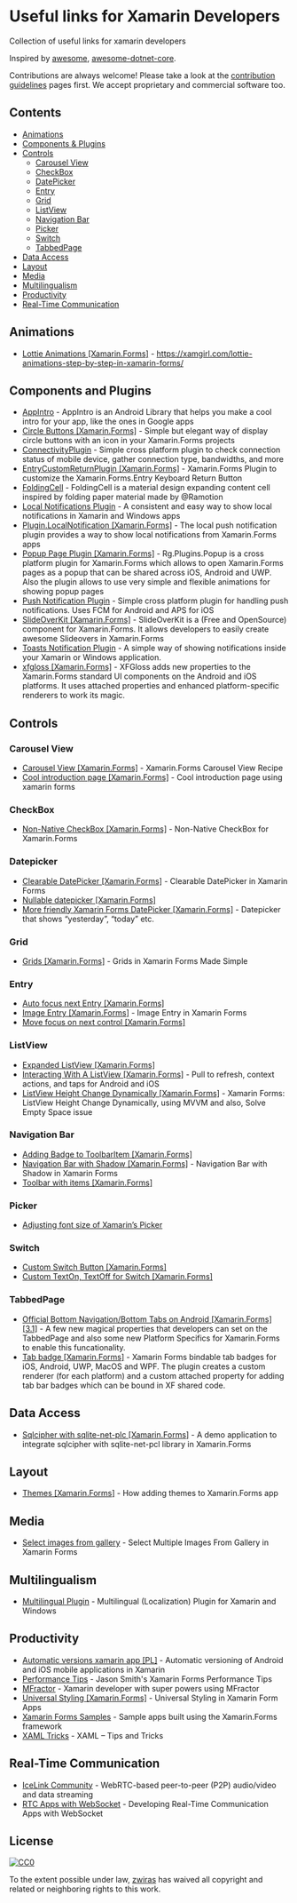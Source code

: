 # Useful links for Xamarin Developers
Collection of useful links for xamarin developers

Inspired by [awesome](https://github.com/sindresorhus/awesome), [awesome-dotnet-core](https://github.com/thangchung/awesome-dotnet-core).

Contributions are always welcome! Please take a look at the [contribution guidelines](https://github.com/zwiras/links-for-xamarin-developers/blob/master/contributing.md) pages first. We accept proprietary and commercial software too.

## Contents
* [Animations](#animations)
* [Components & Plugins](#components-and-plugins)
* [Controls](#controls)  
  * [Carousel View](#carousel-view)
  * [CheckBox](#checkbox)
  * [DatePicker](#datepicker)
  * [Entry](#entry)
  * [Grid](#grid) 
  * [ListView](#listview)
  * [Navigation Bar](#navigation-bar)
  * [Picker](#picker)
  * [Switch](#switch)
  * [TabbedPage](#tabbedpage)
* [Data Access](#data-access)
* [Layout](#layout)
* [Media](#media)
* [Multilingualism](#multilingualism)
* [Productivity](#productivity)
* [Real-Time Communication](#real-time-communication)

## Animations
* [Lottie Animations [Xamarin.Forms]](https://xamgirl.com/lottie-animations-step-by-step-in-xamarin-forms/) - https://xamgirl.com/lottie-animations-step-by-step-in-xamarin-forms/

## Components and Plugins
* [AppIntro](https://github.com/JonDouglas/AppIntro) - AppIntro is an Android Library that helps you make a cool intro for your app, like the ones in Google apps
* [Circle Buttons [Xamarin.Forms]](https://github.com/wilsonvargas/ButtonCirclePlugin) - Simple but elegant way of display circle buttons with an icon in your Xamarin.Forms projects
* [ConnectivityPlugin](https://github.com/jamesmontemagno/ConnectivityPlugin) - Simple cross platform plugin to check connection status of mobile device, gather connection type, bandwidths, and more
* [EntryCustomReturnPlugin [Xamarin.Forms]](https://github.com/brminnick/EntryCustomReturnPlugin) - Xamarin.Forms Plugin to customize the Xamarin.Forms.Entry Keyboard Return Button 
* [FoldingCell](https://github.com/Ramotion/folding-cell-android) - FoldingCell is a material design expanding content cell inspired by folding paper material made by @Ramotion 
* [Local Notifications Plugin](https://github.com/edsnider/localnotificationsplugin) - A consistent and easy way to show local notifications in Xamarin and Windows apps
* [Plugin.LocalNotification [Xamarin.Forms]](https://github.com/tmt242001/Plugin.LocalNotification) - The local push notification plugin provides a way to show local notifications from Xamarin.Forms apps
* [Popup Page Plugin [Xamarin.Forms]](https://github.com/rotorgames/Rg.Plugins.Popup) - Rg.Plugins.Popup is a cross platform plugin for Xamarin.Forms which allows to open Xamarin.Forms pages as a popup that can be shared across iOS, Android and UWP. Also the plugin allows to use very simple and flexible animations for showing popup pages
* [Push Notification Plugin](https://github.com/CrossGeeks/PushNotificationPlugin) - Simple cross platform plugin for handling push notifications. Uses FCM for Android and APS for iOS
* [SlideOverKit [Xamarin.Forms]](http://www.xam-consulting.com/slideoverkit-xamarin-forms/) - SlideOverKit is a (Free and OpenSource) component for Xamarin.Forms. It allows developers to easily create awesome Slideovers in Xamarin.Forms
* [Toasts Notification Plugin](https://github.com/EgorBo/Toasts.Forms.Plugin) - A simple way of showing notifications inside your Xamarin or Windows application.
* [xfgloss [Xamarin.Forms]](https://github.com/tbaggett/xfgloss) - XFGloss adds new properties to the Xamarin.Forms standard UI components on the Android and iOS platforms. It uses attached properties and enhanced platform-specific renderers to work its magic.
## Controls
### Carousel View
* [Carousel View [Xamarin.Forms]](https://chrisriesgo.com/xamarin-forms-carousel-view-recipe/) - Xamarin.Forms Carousel View Recipe
* [Cool introduction page [Xamarin.Forms]](https://xamgirl.com/cool-introduction-page-using-xamarin-forms/) - Cool introduction page using xamarin forms
### CheckBox
* [Non-Native CheckBox [Xamarin.Forms]](http://intellectualponderings.blogspot.com/2014/12/xamarin-forms-non-native-checkbox.html) - Non-Native CheckBox for Xamarin.Forms
### Datepicker
* [Clearable DatePicker [Xamarin.Forms]](https://xamgirl.com/clearable-datepicker-in-xamarin-forms/) - Clearable DatePicker in Xamarin Forms
* [Nullable datepicker [Xamarin.Forms]](https://forums.xamarin.com/discussion/20028/datepicker-possible-to-bind-to-nullable-date-value)
* [More friendly Xamarin Forms DatePicker [Xamarin.Forms]](https://damian.fyi/2017/01/24/friendly-xamarin-forms-datepicker/) - Datepicker that shows “yesterday”, “today” etc.
### Grid 
* [Grids [Xamarin.Forms]](https://xamgirl.com/grids-xamarin-forms-made-simple/) - Grids in Xamarin Forms Made Simple
### Entry
* [Auto focus next Entry [Xamarin.Forms]](https://xamarindevelopervietnam.wordpress.com/2018/03/04/auto-focus-next-entry-in-xamarin-forms/)
* [Image Entry [Xamarin.Forms]](https://xamgirl.com/image-entry-in-xamarin-forms/) - Image Entry in Xamarin Forms
* [Move focus on next control [Xamarin.Forms]](http://www.fabiocozzolino.eu/move-focus-next-control-xamarin-forms/)
### ListView
* [Expanded ListView [Xamarin.Forms]](https://xamarinexplorer.com/2018/02/17/accordion-listview-in-xamarin-forms/) 
* [Interacting With A ListView [Xamarin.Forms]](https://lalorosas.com/blog/interacting-with-a-listview-in-xamarin-forms) - Pull to refresh, context actions, and taps for Android and iOS
* [ListView Height Change Dynamically [Xamarin.Forms]](https://xamarinsharp.com/2017/05/20/xamarin-forms-listview-height-change-dynamically-using-mvvm-and-also-solve-empty-space-issue/) - Xamarin Forms: ListView Height Change Dynamically, using MVVM and also, Solve Empty Space issue
### Navigation Bar
* [Adding Badge to ToolbarItem [Xamarin.Forms]](https://www.xamboy.com/2018/03/08/adding-badge-to-toolbaritem-in-xamarin-forms/)
* [Navigation Bar with Shadow [Xamarin.Forms]](https://xamgirl.com/navigation-bar-with-shadow-in-xamarin-forms/) - Navigation Bar with Shadow in Xamarin Forms
* [Toolbar with items [Xamarin.Forms]](https://xamarinhelp.com/xamarin-forms-toolbar/)
### Picker
* [Adjusting font size of Xamarin’s Picker](https://xamarinexplorer.com/2017/09/30/font-size-picker/)
### Switch
* [Custom Switch Button [Xamarin.Forms]](https://xamarinskills.blogspot.com/2018/01/xamarinforms-custom-switch-button.html) 
* [Custom TextOn, TextOff for Switch [Xamarin.Forms]](https://forums.xamarin.com/discussion/30526/custom-texton-textoff-for-switch-possible-to-override-or-support-on-roadmap)
### TabbedPage
* [Official Bottom Navigation/Bottom Tabs on Android [Xamarin.Forms] [3.1]](https://montemagno.com/xamarin-forms-official-bottom-navigation-bottom-tabs-on-android/?fbclid=IwAR22odNBge0A-1OwfZuNqKgb4pUcq0xHxaN89T8XsQIu6VD2eX4H3PctHD8) - A few new magical properties that developers can set on the TabbedPage and also some new Platform Specifics for Xamarin.Forms to enable this funcationality. 
* [Tab badge [Xamarin.Forms]](https://github.com/xabre/xamarin-forms-tab-badge?fbclid=IwAR2kpKeqwJMe_qj0JEw3HINjhBrNGHCwWq-V9HiFtNQf336V6sho0Mg9Ids) - Xamarin Forms bindable tab badges for iOS, Android, UWP, MacOS and WPF. The plugin creates a custom renderer (for each platform) and a custom attached property for adding tab bar badges which can be bound in XF shared code.

## Data Access
* [Sqlcipher with sqlite-net-plc [Xamarin.Forms]](https://github.com/supratimpatra/Sqlcipher_sqlite-net-pcl_Xamarin.Forms) - A demo application to integrate sqlcipher with sqlite-net-pcl library in Xamarin.Forms

## Layout
* [Themes [Xamarin.Forms]](https://medium.com/@milan.gohil/adding-themes-to-your-xamarin-forms-app-3da3032cc3a1?fbclid=IwAR0RdAaP7P8zM_8wSyfuRDNZJo6Mq_sMYqdQF7ZJdDrSiLy0kgA0aQ2MwwE) - How adding themes to Xamarin.Forms app

## Media
* [Select images from gallery](https://xamgirl.com/select-multiple-images-from-gallery-in-xamarin-forms/) - Select Multiple Images From Gallery in Xamarin Forms

## Multilingualism
* [Multilingual Plugin](https://xamgirl.com/multilingual-localization-plugin-for-xamarin/) - Multilingual (Localization) Plugin for Xamarin and Windows

## Productivity
* [Automatic versions xamarin app [PL]](https://www.dobreprogramy.pl/djfoxer/Automatyczne-wersjonowanie-aplikacji-mobilnych-Android-i-iOS-w-Xamarin,85853.html) - Automatic versioning of Android and iOS mobile applications in Xamarin
* [Performance Tips](https://kent-boogaart.com/blog/jason-smith's-xamarin-forms-performance-tips) - Jason Smith's Xamarin Forms Performance Tips
* [MFractor](https://xamgirl.com/xamarin-developer-with-superporwers-using-mfractor/) - Xamarin developer with super powers using MFractor
 * [Universal Styling [Xamarin.Forms]](https://xamgirl.com/universal-styling-in-xamarin-form-apps/) - Universal Styling in Xamarin Form Apps
* [Xamarin Forms Samples](https://github.com/xamarin/xamarin-forms-samples) - Sample apps built using the Xamarin.Forms framework
* [XAML Tricks](https://xamgirl.com/xaml-tips-and-tricks/) - XAML – Tips and Tricks

## Real-Time Communication
* [IceLink Community](https://components.xamarin.com/view/icelinkcommunity) - WebRTC-based peer-to-peer (P2P) audio/video and data streaming
* [RTC Apps with WebSocket](https://blog.xamarin.com/developing-real-time-communication-apps-with-websocket/) - Developing Real-Time Communication Apps with WebSocket

## License

[![CC0](http://mirrors.creativecommons.org/presskit/buttons/88x31/svg/cc-zero.svg)](https://creativecommons.org/publicdomain/zero/1.0/)

To the extent possible under law, [zwiras](https://github.com/zwiras) has waived all copyright and related or neighboring rights to this work.
